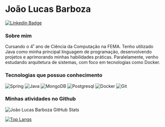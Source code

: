 # João Lucas Barboza

[![Linkedin Badge](https://img.shields.io/badge/-LinkedIn-blue?style=flat-square&logo=Linkedin&logoColor=white&link=https://www.linkedin.com/in/joao-lucasbarboza)](https://www.linkedin.com/in/joao-lucasbarboza)

### Sobre mim
Cursando o 4˚ ano de Ciência da Computação na FEMA. Tenho utilizado Java como minha principal linguagem de programação, desenvolvendo projetos e aprimorando minhas habilidades práticas. Paralelamente, venho estudando arquitetura de sistemas, com foco em tecnologias como Docker.

### Tecnologias que possuo conhecimento

![Spring](https://img.shields.io/badge/spring-%236DB33F.svg?style=for-the-badge&logo=spring&logoColor=white)
![Java](https://img.shields.io/badge/java-%23ED8B00.svg?style=for-the-badge&logo=java&logoColor=white)
![MongoDB](https://img.shields.io/badge/MongoDB-%234ea94b.svg?style=for-the-badge&logo=mongodb&logoColor=white)
![Postgresql](https://img.shields.io/badge/postgresql-4169e1?style=for-the-badge&logo=postgresql&logoColor=white)
![Docker](https://img.shields.io/badge/docker-257bd6?style=for-the-badge&logo=docker&logoColor=white)
![Git](https://img.shields.io/badge/git-%23F05033.svg?style=for-the-badge&logo=git&logoColor=white)

### Minhas atividades no Github

![João Lucas Barboza GitHub Stats](https://github-readme-stats.vercel.app/api?username=joaolucasbarboza&show_icons=true)

[![Top Langs](https://github-readme-stats.vercel.app/api/top-langs/?username=joaolucasbarboza)](https://github.com/anuraghazra/github-readme-stats)
